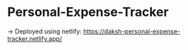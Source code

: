 # Personal-Expense-Tracker
-> Deployed using netlify: https://daksh-personal-expense-tracker.netlify.app/